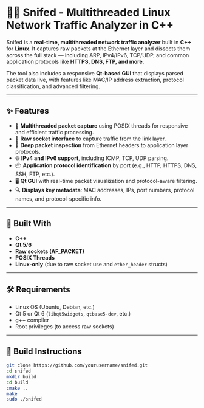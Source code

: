 # 🕵️‍♂️ Snifed - Multithreaded Linux Network Traffic Analyzer in C++

Snifed is a **real-time, multithreaded network traffic analyzer** built in **C++** for **Linux**. It captures raw packets at the Ethernet layer and dissects them across the full stack — including ARP, IPv4/IPv6, TCP/UDP, and common application protocols like **HTTPS, DNS, FTP, and more**.

The tool also includes a responsive **Qt-based GUI** that displays parsed packet data live, with features like MAC/IP address extraction, protocol classification, and advanced filtering.

--- 

## ✨ Features
 
- 🧵 **Multithreaded packet capture** using POSIX threads for responsive and efficient traffic processing.
- 📡 **Raw socket interface** to capture traffic from the link layer.
- 🧠 **Deep packet inspection** from Ethernet headers to application layer protocols.
- 🌐 **IPv4 and IPv6 support**, including ICMP, TCP, UDP parsing.
- 📦 **Application protocol identification** by port (e.g., HTTP, HTTPS, DNS, SSH, FTP, etc.).
- 🖥️ **Qt GUI** with real-time packet visualization and protocol-aware filtering.
- 🔍 **Displays key metadata**: MAC addresses, IPs, port numbers, protocol names, and protocol-specific info.

---

## 🧱 Built With

- **C++**
- **Qt 5/6**
- **Raw sockets (AF_PACKET)**
- **POSIX Threads**
- **Linux-only** (due to raw socket use and `ether_header` structs)

---

## 🛠️ Requirements

- Linux OS (Ubuntu, Debian, etc.)
- Qt 5 or Qt 6 (`libqt5widgets`, `qtbase5-dev`, etc.)
- g++ compiler
- Root privileges (to access raw sockets)

---

## 🔧 Build Instructions

```bash
git clone https://github.com/yourusername/snifed.git
cd snifed
mkdir build
cd build
cmake ..
make
sudo ./snifed
